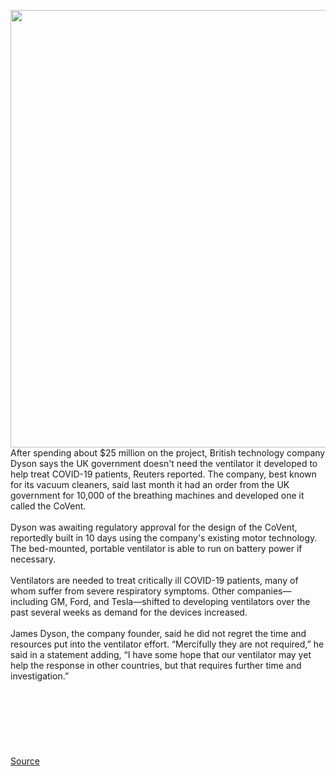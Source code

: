 <img src='https://cdn.vox-cdn.com/thumbor/CW7VQvVT-25nPhZCZ0gbTE9w2Vk=/0x0:780x438/1200x800/filters:focal(328x157:452x281)/cdn.vox-cdn.com/uploads/chorus_image/image/66708336/200326111901_01_dyson_covent_ventilator_exlarge_169.0.jpg' width='700px' />After spending about $25 million on the project, British technology company Dyson says the UK government doesn't need the ventilator it developed to help treat COVID-19 patients, Reuters reported. The company, best known for its vacuum cleaners, said last month it had an order from the UK government for 10,000 of the breathing machines and developed one it called the CoVent.<br/><br/>Dyson was awaiting regulatory approval for the design of the CoVent, reportedly built in 10 days using the company's existing motor technology. The bed-mounted, portable ventilator is able to run on battery power if necessary.<br/><br/>Ventilators are needed to treat critically ill COVID-19 patients, many of whom suffer from severe respiratory symptoms. Other companies— including GM, Ford, and Tesla—shifted to developing ventilators over the past several weeks as demand for the devices increased.<br/><br/>James Dyson, the company founder, said he did not regret the time and resources put into the ventilator effort. “Mercifully they are not required,” he said in a statement adding, “I have some hope that our ventilator may yet help the response in other countries, but that requires further time and investigation.”<br/><br/><br/><br/><br/><br/><br/><br/><a href='https://www.theverge.com/2020/4/25/21236141/dyson-ventilator-25-million-covid-19-coronavirus-ford-tesla-gm'> Source <a/>